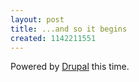 ```yaml
--- 
layout: post
title: ...and so it begins
created: 1142211551
---
```

Powered by <a href="http://www.drupal.org/">Drupal</a> this time.
